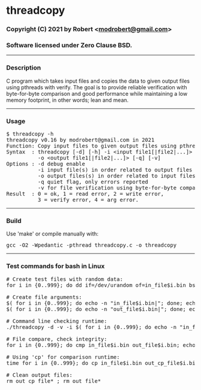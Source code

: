 # threadcopy

### Copyright (C) 2021 by Robert &lt;modrobert@gmail.com&gt;
### Software licensed under Zero Clause BSD.

---

### Description

C program which takes input files and copies the data to given output files using pthreads with verify. The goal is to provide reliable verification with byte-for-byte comparison and good performance while maintaining a low memory footprint, in other words; lean and mean.

---

### Usage

<pre>
$ threadcopy -h
threadcopy v0.16 by modrobert@gmail.com in 2021
Function: Copy input files to given output files using pthreads.
Syntax  : threadcopy [-d] [-h] -i &lt;input file1[|file2|...]&gt;
          -o &lt;output file1[|file2|...]&gt; [-q] [-v]
Options : -d debug enable
          -i input file(s) in order related to output files
          -o output files(s) in order related to input files
          -q quiet flag, only errors reported
          -v for file verification using byte-for-byte comparison
Result  : 0 = ok, 1 = read error, 2 = write error,
          3 = verify error, 4 = arg error.
</pre>

---

### Build

Use 'make' or compile manually with:
<pre>
gcc -O2 -Wpedantic -pthread threadcopy.c -o threadcopy
</pre>

---

### Test commands for bash in Linux

<pre>
# Create test files with random data:
for i in {0..999}; do dd if=/dev/urandom of=in_file$i.bin bs=10M count=1; echo "File number: $i"; done

# Create file arguments:
$( for i in {0..999}; do echo -n "in_file$i.bin|"; done; echo -e "\b " )
$( for i in {0..999}; do echo -n "out_file$i.bin|"; done; echo -e "\b " )

# Command line checking runtime:
./threadcopy -d -v -i $( for i in {0..999}; do echo -n "in_file$i.bin|"; done; echo -e "\b " ) -o $( for i in {0..999}; do echo -n "out_file$i.bin|"; done; echo -e "\b " )

# File compare, check integrity:
for i in {0..999}; do cmp in_file$i.bin out_file$i.bin; echo "^^ Compared file: $i"; done

# Using 'cp' for comparison runtime:
time for i in {0..999}; do cp in_file$i.bin out_cp_file$i.bin; echo "^^ Copied file: $i"; done

# Clean output files:
rm out_cp_file* ; rm out_file*
</pre>

